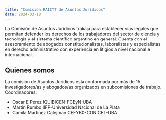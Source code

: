 ```yaml
---
title: "Comisión RAICYT de Asuntos Jurídicos"
date: 2024-03-18
---
```


La Comisión de Asuntos Jurídicos trabaja para establecer vías legales que permitan defender los derechos de los trabajadores del sector de ciencia y tecnología y el sistema científico argentino en general. Cuenta con el asesoramiento de abogados constitucionalistas, laboralistas y especialistas en derecho administrativo con experiencia en litigios a nivel nacional e internacional.

## Quienes somos

La comisión de Asuntos Jurídicos está conformada por más de 15 investigadores/as y abogados/as organizados en subcomisiones de trabajo. 
Coordinadores:
* Oscar E Pérez IQUIBICEN-FCEyN-UBA
* Martin Rumbo IIFP-Universidad Nacional de La Plata
* Camila Martínez Calejman CEFYBO-CONICET-UBA
